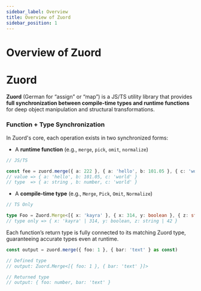 ```yaml
---
sidebar_label: Overview  
title: Overview of Zuord  
sidebar_position: 1  
---
```


# Overview of Zuord

# Zuord

**Zuord** (German for “assign” or “map”) is a JS/TS utility library that provides **full synchronization between compile-time types and runtime functions** for deep object manipulation and structural transformations.

### Function + Type Synchronization

In Zuord's core, each operation exists in two synchronized forms:

- A **runtime function** (e.g., `merge`, `pick`, `omit`, `normalize`)

```ts
// JS/TS

const fee = zuord.merge({ a: 222 }, { a: 'hello', b: 101.05 }, { c: 'world' } as const)
// value => { a: 'hello', b: 101.05, c: 'world' }
// type  => { a: string , b: number, c: 'world' }
```

- A **compile-time type** (e.g., `Merge`, `Pick`, `Omit`, `Normalize`)

```ts
// TS Only

type Foo = Zuord.Merge<[{ x: 'kayra' }, { x: 314, y: boolean }, { z: string | 42 }]>
// type only => { x: 'kayra' | 314, y: boolean, z: string | 42 }
```

Each function’s return type is fully connected to its matching Zuord type, guaranteeing accurate types even at runtime.

```typescript
const output = zuord.merge({ foo: 1 }, { bar: 'text' } as const)

// Defined type
// output: Zuord.Merge<[{ foo: 1 }, { bar: 'text' }]>

// Returned type
// output: { foo: number, bar: 'text' }
```
